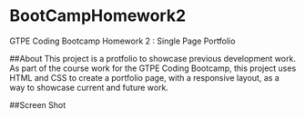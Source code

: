 # BootCampHomework2
GTPE Coding Bootcamp Homework 2 : Single Page Portfolio

##About
This project is a protfolio to showcase previous development work.
As part of the course work for the GTPE Coding Bootcamp, this project uses HTML and CSS to create a portfolio page, with a responsive layout, as a way to showcase current and future work.

##Screen Shot


